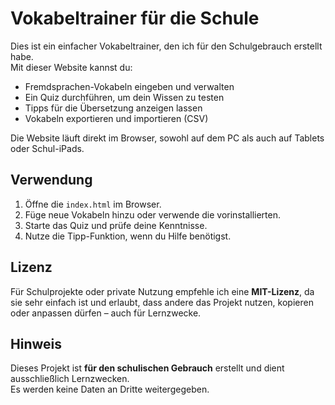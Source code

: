 # Vokabeltrainer für die Schule

Dies ist ein einfacher Vokabeltrainer, den ich für den Schulgebrauch erstellt habe.  
Mit dieser Website kannst du:

- Fremdsprachen-Vokabeln eingeben und verwalten
- Ein Quiz durchführen, um dein Wissen zu testen
- Tipps für die Übersetzung anzeigen lassen
- Vokabeln exportieren und importieren (CSV)

Die Website läuft direkt im Browser, sowohl auf dem PC als auch auf Tablets oder Schul-iPads.

## Verwendung

1. Öffne die `index.html` im Browser.
2. Füge neue Vokabeln hinzu oder verwende die vorinstallierten.
3. Starte das Quiz und prüfe deine Kenntnisse.
4. Nutze die Tipp-Funktion, wenn du Hilfe benötigst.

## Lizenz

Für Schulprojekte oder private Nutzung empfehle ich eine **MIT-Lizenz**, da sie sehr einfach ist und erlaubt, dass andere das Projekt nutzen, kopieren oder anpassen dürfen – auch für Lernzwecke.  

## Hinweis

Dieses Projekt ist **für den schulischen Gebrauch** erstellt und dient ausschließlich Lernzwecken.  
Es werden keine Daten an Dritte weitergegeben.
